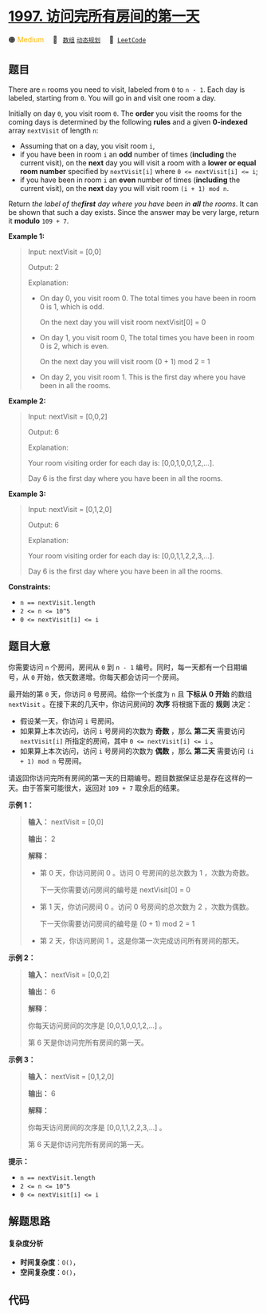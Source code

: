 # [1997. 访问完所有房间的第一天](https://leetcode.com/problems/first-day-where-you-have-been-in-all-the-rooms)

🟠 <font color=#ffb800>Medium</font>&emsp; 🔖&ensp; [`数组`](/tag/array.md) [`动态规划`](/tag/dynamic-programming.md)&emsp; 🔗&ensp;[`LeetCode`](https://leetcode.com/problems/first-day-where-you-have-been-in-all-the-rooms)

## 题目

There are `n` rooms you need to visit, labeled from `0` to `n - 1`. Each day
is labeled, starting from `0`. You will go in and visit one room a day.

Initially on day `0`, you visit room `0`. The **order** you visit the rooms
for the coming days is determined by the following **rules** and a given
**0-indexed** array `nextVisit` of length `n`:

  * Assuming that on a day, you visit room `i`,
  * if you have been in room `i` an **odd** number of times (**including** the current visit), on the **next** day you will visit a room with a **lower or equal room number** specified by `nextVisit[i]` where `0 <= nextVisit[i] <= i`;
  * if you have been in room `i` an **even** number of times (**including** the current visit), on the **next** day you will visit room `(i + 1) mod n`.

Return _the label of the**first** day where you have been in **all** the
rooms_. It can be shown that such a day exists. Since the answer may be very
large, return it **modulo** `109 + 7`.



**Example 1:**

> Input: nextVisit = [0,0]
> 
> Output: 2
> 
> Explanation:
> - On day 0, you visit room 0. The total times you have been in room 0 is 1, which is odd.
> 
>   On the next day you will visit room nextVisit[0] = 0
> - On day 1, you visit room 0, The total times you have been in room 0 is 2, which is even.
> 
>   On the next day you will visit room (0 + 1) mod 2 = 1
> - On day 2, you visit room 1. This is the first day where you have been in all the rooms.

**Example 2:**

> Input: nextVisit = [0,0,2]
> 
> Output: 6
> 
> Explanation:
> 
> Your room visiting order for each day is: [0,0,1,0,0,1,2,...].
> 
> Day 6 is the first day where you have been in all the rooms.

**Example 3:**

> Input: nextVisit = [0,1,2,0]
> 
> Output: 6
> 
> Explanation:
> 
> Your room visiting order for each day is: [0,0,1,1,2,2,3,...].
> 
> Day 6 is the first day where you have been in all the rooms.

**Constraints:**

  * `n == nextVisit.length`
  * `2 <= n <= 10^5`
  * `0 <= nextVisit[i] <= i`


## 题目大意

你需要访问 `n` 个房间，房间从 `0` 到 `n - 1` 编号。同时，每一天都有一个日期编号，从 `0` 开始，依天数递增。你每天都会访问一个房间。

最开始的第 `0` 天，你访问 `0` 号房间。给你一个长度为 `n` 且 **下标从 0 开始** 的数组 `nextVisit`
。在接下来的几天中，你访问房间的 **次序** 将根据下面的 **规则** 决定：

  * 假设某一天，你访问 `i` 号房间。
  * 如果算上本次访问，访问 `i` 号房间的次数为 **奇数** ，那么 **第二天** 需要访问 `nextVisit[i]` 所指定的房间，其中 `0 <= nextVisit[i] <= i` 。
  * 如果算上本次访问，访问 `i` 号房间的次数为 **偶数** ，那么 **第二天** 需要访问 `(i + 1) mod n` 号房间。

请返回你访问完所有房间的第一天的日期编号。题目数据保证总是存在这样的一天。由于答案可能很大，返回对 `109 + 7` 取余后的结果。



**示例 1：**

> 
> 
> 
> 
> 
> **输入：** nextVisit = [0,0]
> 
> **输出：** 2
> 
> **解释：**
> - 第 0 天，你访问房间 0 。访问 0 号房间的总次数为 1 ，次数为奇数。
> 
>   下一天你需要访问房间的编号是 nextVisit[0] = 0
> - 第 1 天，你访问房间 0 。访问 0 号房间的总次数为 2 ，次数为偶数。
> 
>   下一天你需要访问房间的编号是 (0 + 1) mod 2 = 1
> - 第 2 天，你访问房间 1 。这是你第一次完成访问所有房间的那天。
> 
> 

**示例 2：**

> 
> 
> 
> 
> 
> **输入：** nextVisit = [0,0,2]
> 
> **输出：** 6
> 
> **解释：**
> 
> 你每天访问房间的次序是 [0,0,1,0,0,1,2,...] 。
> 
> 第 6 天是你访问完所有房间的第一天。
> 
> 

**示例 3：**

> 
> 
> 
> 
> 
> **输入：** nextVisit = [0,1,2,0]
> 
> **输出：** 6
> 
> **解释：**
> 
> 你每天访问房间的次序是 [0,0,1,1,2,2,3,...] 。
> 
> 第 6 天是你访问完所有房间的第一天。
> 
> 



**提示：**

  * `n == nextVisit.length`
  * `2 <= n <= 10^5`
  * `0 <= nextVisit[i] <= i`


## 解题思路

#### 复杂度分析

- **时间复杂度**：`O()`，
- **空间复杂度**：`O()`，

## 代码

```javascript

```